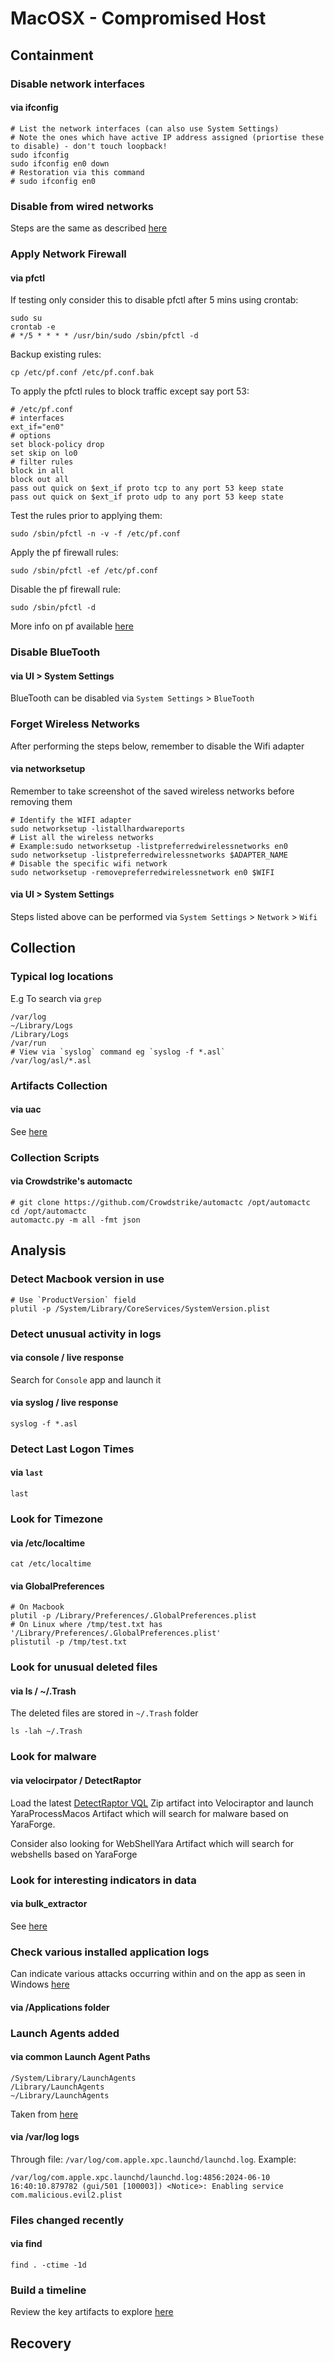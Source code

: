# MacOSX - Compromised Host

## Containment

### Disable network interfaces

#### via ifconfig

```
# List the network interfaces (can also use System Settings)
# Note the ones which have active IP address assigned (priortise these to disable) - don't touch loopback!
sudo ifconfig
sudo ifconfig en0 down
# Restoration via this command
# sudo ifconfig en0
```

### Disable from wired networks

Steps are the same as described [here](../win_compromised_host#disconnect-from-wired-networks)

### Apply Network Firewall

#### via pfctl

If testing only consider this to disable pfctl after 5 mins using crontab:
```
sudo su
crontab -e
# */5 * * * * /usr/bin/sudo /sbin/pfctl -d
```

Backup existing rules:
```
cp /etc/pf.conf /etc/pf.conf.bak
```

To apply the pfctl rules to block traffic except say port 53:
```
# /etc/pf.conf
# interfaces
ext_if="en0" 
# options
set block-policy drop
set skip on lo0
# filter rules
block in all
block out all
pass out quick on $ext_if proto tcp to any port 53 keep state
pass out quick on $ext_if proto udp to any port 53 keep state
```

Test the rules prior to applying them:
```
sudo /sbin/pfctl -n -v -f /etc/pf.conf
```

Apply the pf firewall rules:
```
sudo /sbin/pfctl -ef /etc/pf.conf
```

Disable the pf firewall rule:
```
sudo /sbin/pfctl -d 
```

More info on pf available [here](https://srobb.net/pf.html)

### Disable BlueTooth

#### via UI > System Settings

BlueTooth can be disabled via `System Settings` > `BlueTooth`

### Forget Wireless Networks

After performing the steps below, remember to disable the Wifi adapter

#### via networksetup

Remember to take screenshot of the saved wireless networks before removing them

```
# Identify the WIFI adapter
sudo networksetup -listallhardwareports
# List all the wireless networks
# Example:sudo networksetup -listpreferredwirelessnetworks en0
sudo networksetup -listpreferredwirelessnetworks $ADAPTER_NAME
# Disable the specific wifi network 
sudo networksetup -removepreferredwirelessnetwork en0 $WIFI
```

#### via UI > System Settings

Steps listed above can be performed via `System Settings` > `Network` >  `Wifi` 

## Collection

### Typical log locations

E.g To search via `grep`

```
/var/log
~/Library/Logs
/Library/Logs
/var/run
# View via `syslog` command eg `syslog -f *.asl`
/var/log/asl/*.asl
```

### Artifacts Collection

#### via uac

See [here](../linux_compromised_host/README.md#via-uac)

### Collection Scripts

#### via Crowdstrike's automactc

```
# git clone https://github.com/Crowdstrike/automactc /opt/automactc
cd /opt/automactc
automactc.py -m all -fmt json 
```


## Analysis

### Detect Macbook version in use

```
# Use `ProductVersion` field
plutil -p /System/Library/CoreServices/SystemVersion.plist
```

### Detect unusual activity in logs

#### via console / live response

Search for `Console` app and launch it

#### via syslog / live response

```
syslog -f *.asl
```

### Detect Last Logon Times

#### via `last`

```
last
```

### Look for Timezone

#### via /etc/localtime

```
cat /etc/localtime
```

#### via GlobalPreferences

```
# On Macbook
plutil -p /Library/Preferences/.GlobalPreferences.plist
# On Linux where /tmp/test.txt has '/Library/Preferences/.GlobalPreferences.plist'
plistutil -p /tmp/test.txt
```

### Look for unusual deleted files

#### via ls / ~/.Trash

The deleted files are stored in `~/.Trash` folder

```
ls -lah ~/.Trash
```

### Look for malware 

#### via velocirpator / DetectRaptor

Load the latest [DetectRaptor VQL](https://github.com/mgreen27/DetectRaptor/tree/master) Zip artifact into Velociraptor and launch YaraProcessMacos Artifact which will search for malware based on YaraForge.

Consider also looking for WebShellYara Artifact which will search for webshells based on YaraForge

### Look for interesting indicators in data 

#### via bulk_extractor

See [here](../linux_compromised_host/README.md#look-for-interesting-indicators-in-data)

### Check various installed application logs

Can indicate various attacks occurring within and on the app as seen in Windows [here](../win_compromised_host/README.md#check-various-installed-application-logs)

#### via /Applications folder


### Launch Agents added

#### via common Launch Agent Paths

```
/System/Library/LaunchAgents
/Library/LaunchAgents
~/Library/LaunchAgents
```

Taken from [here](https://attack.mitre.org/techniques/T1543/001/)

#### via /var/log logs

Through file: `/var/log/com.apple.xpc.launchd/launchd.log`. Example:

```
/var/log/com.apple.xpc.launchd/launchd.log:4856:2024-06-10 16:40:10.879782 (gui/501 [100003]) <Notice>: Enabling service com.malicious.evil2.plist
```

### Files changed recently

#### via find

```
find . -ctime -1d
```

### Build a timeline 

Review the key artifacts to explore [here](../win_compromised_host/README.md#build-a-timeline)

## Recovery
